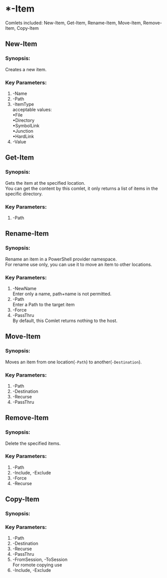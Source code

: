 # *-Item

Comlets included: New-Item, Get-Item, Rename-Item, Move-Item, Remove-Item, Copy-Item

## New-Item

### Synopsis:
Creates a new item.


### Key Parameters:
1. -Name  
2. -Path  
3. -ItemType  
   acceptable values:  
   •File  
   •Directory  
   •SymbolLink  
   •Junction  
   •HardLink  
4. -Value  

## Get-Item

### Synopsis:
Gets the item at the specified location.  
You can get the content by this comlet, it only returns a list of items in the specific directory.  

### Key Parameters:
1. -Path 

## Rename-Item

### Synopsis:
Rename an item in a PowerShell provider namespace.  
For rename use only, you can use it to move an item to other locations.   

### Key Parameters:
1. -NewName  
   Enter only a name, path+name is not permitted.   
2. -Path  
   Enter a Path to the target item  
3. -Force  
4. -PassThru  
   By default, this Comlet returns nothing to the host.  

## Move-Item

### Synopsis:
Moves an item from one location(`-Path`) to another(`-Destination`).  

### Key Parameters:
1. -Path  
2. -Destination  
3. -Recurse  
4. -PassThru  



## Remove-Item

### Synopsis:
Delete the specified items.  

### Key Parameters:
1. -Path  
2. -Include, -Exclude  
3. -Force  
4. -Recurse  


## Copy-Item

### Synopsis:

### Key Parameters:
1. -Path  
2. -Destination  
3. -Recurse  
4. -PassThru 
5. -FromSession, -ToSession  
   For romote copying use  
6. -Include, -Exclude  

